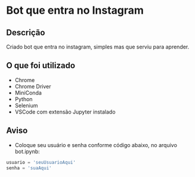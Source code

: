 # Bot que entra no Instagram

## Descrição

  Criado bot que entra no instagram, simples mas que serviu para aprender.

## O que foi utilizado

- Chrome
- Chrome Driver
- MiniConda
- Python
- Selenium
- VSCode com extensão Jupyter instalado

## Aviso

- Coloque seu usuário e senha conforme código abaixo, no arquivo bot.ipynb:

```python
usuario = 'seuUsuarioAqui'
senha = 'suaAqui'
```
